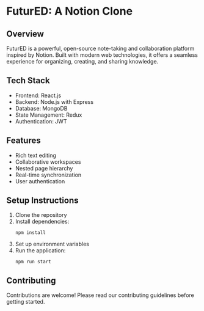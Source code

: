 # FuturED: A Notion Clone

## Overview
FuturED is a powerful, open-source note-taking and collaboration platform inspired by Notion. Built with modern web technologies, it offers a seamless experience for organizing, creating, and sharing knowledge.

## Tech Stack
- Frontend: React.js
- Backend: Node.js with Express
- Database: MongoDB
- State Management: Redux
- Authentication: JWT

## Features
- Rich text editing
- Collaborative workspaces
- Nested page hierarchy
- Real-time synchronization
- User authentication

## Setup Instructions
1. Clone the repository
2. Install dependencies:
   ```
   npm install
   ```
3. Set up environment variables
4. Run the application:
   ```
   npm run start
   ```

## Contributing
Contributions are welcome! Please read our contributing guidelines before getting started.
